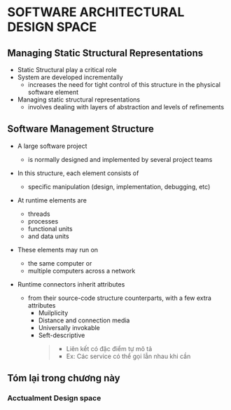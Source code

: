 # SOFTWARE ARCHITECTURAL DESIGN SPACE

## Managing Static Structural Representations
- Static Structural play a critical role
- System are developed incrementally
  - increases the need for tight control of this structure in the physical software element
- Managing static structural representations
  - involves dealing with layers of abstraction and levels of refinements

## Software Management Structure
- A large software project
  - is normally designed and implemented by several project teams
- In this structure, each element consists of
  - specific manipulation (design, implementation, debugging, etc)

- At runtime elements are
  - threads
  - processes
  - functional units
  - and data units

- These elements may run on
  - the same computer or
  - multiple computers across a network

- Runtime connectors inherit attributes
  - from their source-code structure counterparts, with a few extra attributes
    - Muilplicity
    - Distance and connection media
    - Universally invokable
    - Seft-descriptive
      > - Liên kết có đặc điểm tự mô tả
      > - Ex: Các service có thể gọi lẫn nhau khi cần

## Tóm lại trong chương này
### Acctualment Design space